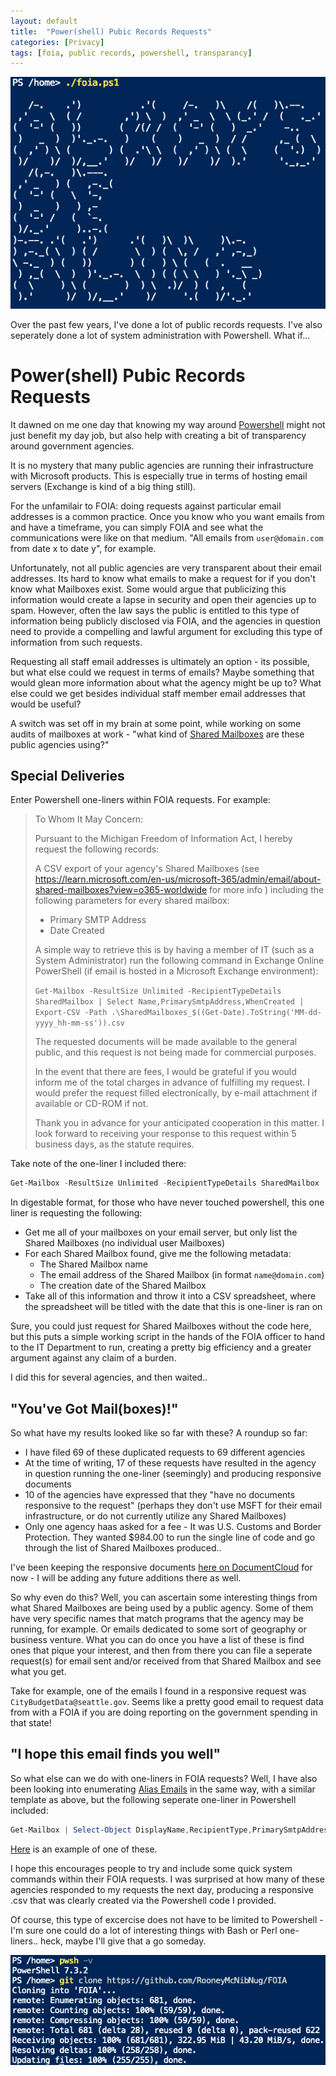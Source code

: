 ```yaml
---
layout: default
title:  "Power(shell) Pubic Records Requests"
categories: [Privacy]
tags: [foia, public records, powershell, transparancy]
---
```


![header_img](/img/ABF.png)

Over the past few years, I've done a lot of public records requests. I've also seperately done a lot of system administration with Powershell. What if...

# Power(shell) Pubic Records Requests

It dawned on me one day that knowing my way around [Powershell](https://learn.microsoft.com/en-us/powershell/scripting/learn/ps101/00-introduction?view=powershell-7.3) might not just benefit my day job, but also help with creating a bit of transparency around government agencies.

It is no mystery that many public agencies are running their infrastructure with Microsoft products. This is especially true in terms of hosting email servers (Exchange is kind of a big thing still).

For the unfamilair to FOIA: doing requests against particular email addresses is a common practice. Once you know who you want emails from and have a timeframe, you can simply FOIA and see what the communications were like on that medium. "All emails from `user@domain.com` from date x to date y", for example.

Unfortunately, not all public agencies are very transparent about their email addresses. Its hard to know what emails to make a request for if you don't know what Mailboxes exist. Some would argue that publicizing this information would create a lapse in security and open their agencies up to spam. However, often the law says the public is entitled to this type of information being publicly disclosed via FOIA, and the agencies in question need to provide a compelling and lawful argument for excluding this type of information from such requests.

Requesting all staff email addresses is ultimately an option - its possible, but what else could we request in terms of emails? Maybe something that would glean more information about what the agency might be up to? What else could we get besides individual staff member email addresses that would be useful?

A switch was set off in my brain at some point, while working on some audits of mailboxes at work - "what kind of [Shared Mailboxes](https://learn.microsoft.com/en-us/microsoft-365/admin/email/about-shared-mailboxes?view=o365-worldwide) are these public agencies using?"

## Special Deliveries

Enter Powershell one-liners within FOIA requests. For example:

> To Whom It May Concern:
>
> Pursuant to the Michigan Freedom of Information Act, I hereby request the following records:
>
> A CSV export of your agency's Shared Mailboxes (see https://learn.microsoft.com/en-us/microsoft-365/admin/email/about-shared-mailboxes?view=o365-worldwide for more info ) including the following parameters for every shared mailbox:
>
> - Primary SMTP Address
> - Date Created
> 
> A simple way to retrieve this is by having a member of IT (such as a System Administrator) run the following command in Exchange Online PowerShell (if email is hosted in a Microsoft Exchange environment):
> 
> `Get-Mailbox -ResultSize Unlimited -RecipientTypeDetails SharedMailbox | Select Name,PrimarySmtpAddress,WhenCreated | Export-CSV -Path .\SharedMailboxes_$((Get-Date).ToString('MM-dd-yyyy_hh-mm-ss')).csv`
> 
> The requested documents will be made available to the general public, and this request is not being made for commercial purposes.
>
> In the event that there are fees, I would be grateful if you would inform me of the total charges in advance of fulfilling my request. I would prefer the request filled electronically, by e-mail attachment if available or CD-ROM if not.
>
> Thank you in advance for your anticipated cooperation in this matter. I look forward to receiving your response to this request within 5 business days, as the statute requires.

Take note of the one-liner I included there:

```powershell
Get-Mailbox -ResultSize Unlimited -RecipientTypeDetails SharedMailbox | Select Name,PrimarySmtpAddress,WhenCreated | Export-CSV -Path .\SharedMailboxes_$((Get-Date).ToString('MM-dd-yyyy_hh-mm-ss')).csv
```

In digestable format, for those who have never touched powershell, this one liner is requesting the following:
- Get me all of your mailboxes on your email server, but only list the Shared Mailboxes (no individual user Mailboxes)
- For each Shared Mailbox found, give me the following metadata:
    * The Shared Mailbox name
    * The email address of the Shared Mailbox (in format `name@domain.com`)
    * The creation date of the Shared Mailbox
- Take all of this information and throw it into a CSV spreadsheet, where the spreadsheet will be titled with the date that this is one-liner is ran on

Sure, you could just request for Shared Mailboxes without the code here, but this puts a simple working script in the hands of the FOIA officer to hand to the IT Department to run, creating a pretty big efficiency and a greater argument against any claim of a burden. 

I did this for several agencies, and then waited..

## "You've Got Mail(boxes)!"

So what have my results looked like so far with these? A roundup so far:

- I have filed 69 of these duplicated requests to 69 different agencies
- At the time of writing, 17 of these requests have resulted in the agency in question running the one-liner (seemingly) and producing responsive documents
- 10 of the agencies have expressed that they "have no documents responsive to the request" (perhaps they don't use MSFT for their email infrastructure, or do not currently utilize any Shared Mailboxes)
- Only one agency haas asked for a fee - It was U.S. Customs and Border Protection. They wanted $984.00 to run the single line of code and go through the list of Shared Mailboxes produced..

I've been keeping the responsive documents [here on DocumentCloud](https://www.documentcloud.org/app?q=%2Bproject%3Ashared-mailboxes-210589%20) for now - I will be adding any future additions there as well.

So why even do this? Well, you can ascertain some interesting things from what Shared Mailboxes are being used by a public agency. Some of them have very specific names that match programs that the agency may be running, for example. Or emails dedicated to some sort of geography or business venture. What you can do once you have a list of these is find ones that pique your interest, and then from there you can file a seperate request(s) for email sent and/or received from that Shared Mailbox and see what you get.

Take for example, one of the emails I found in a responsive request was `CityBudgetData@seattle.gov`. Seems like a pretty good email to request data from with a FOIA if you are doing reporting on the government spending in that state!

## "I hope this email finds you well"

So what else can we do with one-liners in FOIA requests? Well, I have also been looking into enumerating [Alias Emails](https://learn.microsoft.com/en-us/microsoft-365/admin/email/add-another-email-alias-for-a-user?view=o365-worldwide) in the same way, with a similar template as above, but the following seperate one-liner in Powershell included:

```powershell
Get-Mailbox | Select-Object DisplayName,RecipientType,PrimarySmtpAddress, @{Name="Aliases";Expression={$_.EmailAddresses | Where-Object {$_ -clike "smtp:*"}}} | Export-Csv ./email_aliases.csv
```

[Here](https://www.muckrock.com/foi/chicago-169/foia-email-aliases-mayors-office-142375/) is an example of one of these.

I hope this encourages people to try and include some quick system commands within their FOIA requests. I was surprised at how many of these agencies responded to my requests the next day, producing a responsive .csv that was clearly created via the Powershell code I provided.

Of course, this type of excercise does not have to be limited to Powershell - I'm sure one could do a lot of interesting things with Bash or Perl one-liners.. heck, maybe I'll give that a go someday.

![header_img](/img/pwsh_git.png)
